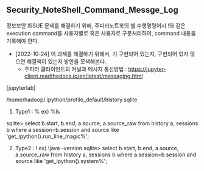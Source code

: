 ## Security_NoteShell_Command_Messge_Log

정보보안 ISSUE 문제를 해결하기 위해, 주피터노트북의 쉘 수행명령어시 !와 같은 execution command를 사용자별로 혹은 사용자로 구분처리하여, command 내용을 기록해야 한다.

- [2022-10-24] 이 과제를 해결하기 위해서, 기 구현되어 있는지, 구현되어 있지 않으면 해결책이 있는지 방안을 모색해본다.
   - 주피터 클라이언트의 커널과 메시지 통신방법 : https://jupyter-client.readthedocs.io/en/latest/messaging.html
   
   
   
[jupyterlab]

/home/hadoop/.ipython/profile_default/history.sqlite 
 
1. Type1 : %
ex) %ls

sqlite> select b.start, b.end, a.source, a.source_raw from history a, sessions b where a.session=b.session and source like 'get_ipython().run_line_magic%';


2. Type2 : !
ex) !java -version
sqlite> select b.start, b.end, a.source, a.source_raw from history a, sessions b where a.session=b.session and source like 'get_ipython().system%';
 


 
 
 